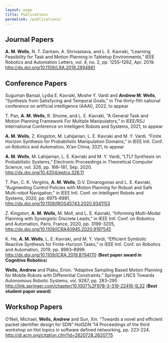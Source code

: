 ```yaml
---
layout: page
title: Publications
permalink: /publications/
---
```


## Journal Papers

**A. M. Wells**, N. T. Dantam, A. Shrivastava, and L. E. Kavraki, “Learning Feasibility for Task and Motion Planning in Tabletop Environments,” IEEE Robotics and Automation Letters, vol. 4, no. 2, pp. 1255–1262, Apr. 2019. <http://dx.doi.org/10.1109/LRA.2019.2894861>

## Conference Papers

Suguman Bansal, Lydia E. Kavraki, Moshe Y. Vardi and **Andrew M. Wells**, “Synthesis from Satisfycing and Temporal Goals,” in The thirty-fith national conference on artificial intelligence (AAAI), 2022, to appear

T. Pan, **A. M. Wells**, R. Shome, and L. E. Kavraki, “A General Task and Motion Planning Framework For Multiple Manipulators,” in IEEE/RSJ International Conference on Intelligent Robots and Systems, 2021, to appear

**A. M. Wells**, Z. Kingston, M. Lahijanian, L. E. Kavraki and M. Y. Vardi, “Finite Horizon Synthesis for Probabilistic Manipulation Domains,” in IEEE Intl. Conf. on Robotics and Automation, Xi’an China, 2021, to appear

**A. M. Wells**, M. Lahijanian, L. E. Kavraki and M. Y. Vardi, “LTLf Synthesis on Probabilistic Systems,” Electronic Proceedings in Theoretical Computer Science, vol. 326, pp. 166–181, Sep. 2020. <http://dx.doi.org/10.4204/eptcs.326.11>

T. Pan, C. K. Verginis, **A. M. Wells**, D.V. Dimarogonas and L. E. Kavraki, “Augmenting Control Policies with Motion Planning for Robust and Safe Multi-robot Navigation,” in IEEE Intl. Conf. on Intelligent Robots and Systems, 2020, pp. 6975-6981, <http://dx.doi.org/10.1109/IROS45743.2020.9341153>

Z. Kingston, **A. M. Wells**, M. Moll, and L. E. Kavraki, “Informing Multi-Modal Planning with Synergistic Discrete Leads,” in IEEE Intl. Conf. on Robotics and Automation, Paris, France, 2020, pp. 3199-3205, <http://dx.doi.org/10.1109/ICRA40945.2020.9197545>

K. He, **A. M. Wells**, L. E. Kavraki, and M. Y. Vardi, “Efficient Symbolic Reactive Synthesis for Finite-Horizon Tasks,” in IEEE Intl. Conf. on Robotics and Automation, 2019, pp. 8993–8999. <http://dx.doi.org/10.1109/ICRA.2019.8794170> (**Best paper award in Cognitive Robotics**)

**Wells, Andrew** and Plaku, Erion.  “Adaptive Sampling Based Motion Planning for Mobile Robots with Differential Constraints.” Springer LNCS Towards Autonomous Robotic Systems, vol. 9287, pp. 283–295 <http://link.springer.com/chapter/10.1007%2F978-3-319-22416-9_32> (**Best student paper award**)

## Workshop Papers

O’Neil, Michael, **Wells, Andrew** and Sun, Xin. “Towards a novel and efficient packet identifier design for SDN” HotSDN ‘14 Proceedings of the third workshop on Hot topics in software defined networking, pp. 223-224. <http://dl.acm.org/citation.cfm?id=2620728.2620775>